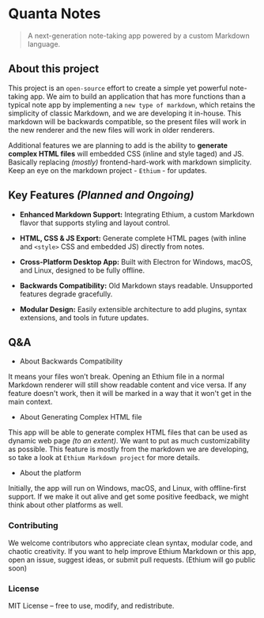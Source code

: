 # Quanta Notes
> A next-generation note-taking app powered by a custom Markdown language.



## About this project 
This project is an `open-source` effort to create a simple yet powerful note-taking app. We aim to build an application that has more functions than a typical note app by implementing a `new type of markdown`, which retains the simplicity of classic Markdown, and we are developing it in-house. This markdown will be backwards compatible, so the present files will work in the new renderer and the new files will work in older renderers. 

Additional features we are planning to add is the ability to **generate complex HTML files** will embedded CSS (inline and style taged) and JS. Basically replacing *(mostly)* frontend-hard-work with markdown simplicity. Keep an eye on the markdown project - `Ethium` - for updates. 

## Key Features *(Planned and Ongoing)*

- **Enhanced Markdown Support:** Integrating Ethium, a custom Markdown flavor that supports styling and layout control.

- **HTML, CSS & JS Export:** Generate complete HTML pages (with inline and `<style>` CSS and embedded JS) directly from notes.

- **Cross-Platform Desktop App:** Built with Electron for Windows, macOS, and Linux, designed to be fully offline.

- **Backwards Compatibility:** Old Markdown stays readable. Unsupported features degrade gracefully.

- **Modular Design:** Easily extensible architecture to add plugins, syntax extensions, and tools in future updates.



## Q&A

- About Backwards Compatibility

It means your files won’t break. Opening an Ethium file in a normal Markdown renderer will still show readable content and vice versa. If any feature doesn't work, then it will be marked in a way that it won't get in the main context. 

- About Generating Complex HTML file

This app will be able to generate complex HTML files that can be used as dynamic web page *(to an extent)*. We want to put as much customizability as possible. This feature is mostly from the markdown we are developing, so take a look at `Ethium Markdown project` for more details. 

- About the platform

Initially, the app will run on Windows, macOS, and Linux, with offline-first support. If we make it out alive and get some positive feedback, we might think about other platforms as well. 

### Contributing

We welcome contributors who appreciate clean syntax, modular code, and chaotic creativity.
If you want to help improve Ethium Markdown or this app, open an issue, suggest ideas, or submit pull requests. (Ethium will go public soon)


### License

MIT License – free to use, modify, and redistribute.
